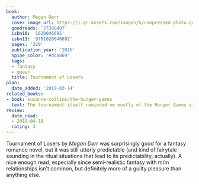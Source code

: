 ```yaml
---
book:
  author: Megan Derr
  cover_image_url: https://i.gr-assets.com/images/S/compressed.photo.goodreads.com/books/1446132545l/27388497._SX98_.jpg
  goodreads: '27388497'
  isbn10: '1620046695'
  isbn13: '9781620046692'
  pages: '229'
  publication_year: '2016'
  spine_color: '#dca869'
  tags:
  - fantasy
  - queer
  title: Tournament of Losers
plan:
  date_added: '2019-03-14'
related_books:
- book: suzanne-collins/the-hunger-games
  text: The tournament itself reminded me mostly of the Hunger Games stuff, though without the dystopia.
review:
  date_read:
  - 2019-04-10
  rating: 3
---
```


Tournament of Losers by *Megan Derr* was surprisingly good for a fantasy romance novel, but it was still utterly
predictable (and kind of fairytale sounding in the ritual situations that lead to its predictability, actually). A nice
enough read, especially since semi-realistic fantasy with m/m relationships isn't common, but definitely more of a
guilty pleasure than anything else.
